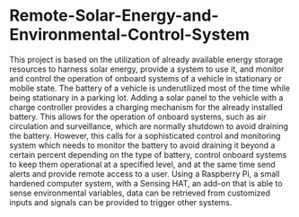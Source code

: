 # Remote-Solar-Energy-and-Environmental-Control-System

This project is based on the utilization of already available energy storage resources to harness solar energy, provide a system to use it, and monitor and control the operation of onboard systems of a vehicle in stationary or mobile state. The battery of a vehicle is underutilized most of the time while being stationary in a parking lot.  Adding a solar panel to the vehicle with a charge controller provides a charging mechanism for the already installed battery.  This allows for the operation of onboard systems, such as air circulation and surveillance, which are normally shutdown to avoid draining the battery.  However, this calls for a sophisticated control and monitoring system which needs to monitor the battery to avoid draining it beyond a certain percent depending on the type of battery, control onboard systems to keep them operational at a specified level, and at the same time send alerts and provide remote access to a user. Using a Raspberry Pi, a small hardened computer system, with a Sensing HAT, an add-on that is able to sense environmental variables, data can be retrieved from customized inputs and signals can be provided to trigger other systems.  
